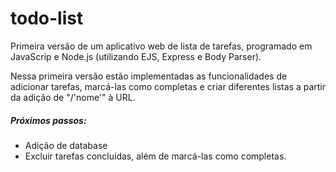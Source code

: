 # todo-list

<p>Primeira versão de um aplicativo web de lista de tarefas, programado em JavaScrip e Node.js (utilizando EJS, Express e Body Parser).</p>
<p>Nessa primeira versão estão implementadas as funcionalidades de adicionar tarefas, marcá-las como completas e criar diferentes listas a partir da adição de "/'nome'" à URL.</p>

<h5>Próximos passos:</h5>
<ul>
  <li>Adição de database</li>
  <li>Excluir tarefas concluídas, além de marcá-las como completas.</li>
</ul>
